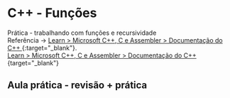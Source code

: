 # C++ - Funções
Prática - trabalhando com funções e recursividade  
Referência -> [Learn > Microsoft C++, C e Assembler > Documentação do C++ ](https://learn.microsoft.com/pt-br/cpp/cpp/?view=msvc-170){:target="_blank"}.  
[Learn > Microsoft C++, C e Assembler > Documentação do C++](https://learn.microsoft.com/pt-br/cpp/cpp/?view=msvc-170){target="_blank"}


## Aula prática - revisão + prática
